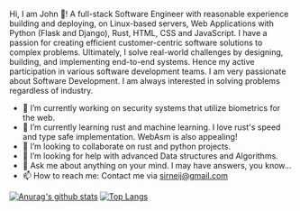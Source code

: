  Hi, I am John 👋! A full-stack Software Engineer with reasonable experience building and deploying, on Linux-based servers, Web Applications with Python (Flask and Django), Rust, HTML, CSS and JavaScript. I have a passion for creating efficient customer-centric software solutions to complex problems. Ultimately, I solve real-world challenges by designing, building, and implementing end-to-end systems. Hence my active participation in various software development teams. I am very passionate about Software Development. I am always interested in solving problems regardless of industry.

- 🔭 I’m currently working on security systems that utilize biometrics for the web.
- 🌱 I’m currently learning rust and machine learning. I love rust's speed and type safe implementation. WebAsm is also appealing!
- 👯 I’m looking to collaborate on rust and python projects.
- 🤔 I’m looking for help with advanced Data structures and Algorithms.
- 💬 Ask me about anything on your mind. I may have answers, you know...
- 📫 How to reach me: Contact me via sirneij@gmail.com

<!--
**Sirneij/Sirneij** is a ✨ _special_ ✨ repository because its `README.md` (this file) appears on your GitHub profile.

Here are some ideas to get you started:

- 🔭 I’m currently working on ...
- 🌱 I’m currently learning ...
- 👯 I’m looking to collaborate on ...
- 🤔 I’m looking for help with ...
- 💬 Ask me about ...
- 📫 How to reach me: ...
- 😄 Pronouns: ...
- ⚡ Fun fact: ...
-->
[![Anurag's github stats](https://github-readme-stats.vercel.app/api?username=Sirneij&show_icons=true&theme=radical)](https://github.com/anuraghazra/github-readme-stats)
[![Top Langs](https://github-readme-stats.vercel.app/api/top-langs/?username=Sirneij&layout=compact)](https://github.com/anuraghazra/github-readme-stats)
